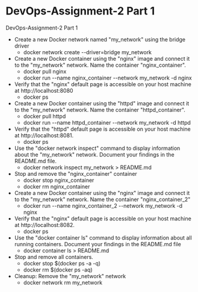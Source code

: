 # DevOps-Assignment-2 Part 1
DevOps-Assignment-2 Part 1

 - Create a new Docker network named "my_network" using the bridge driver
    - docker network create --driver=bridge my_network
 - Create a new Docker container using the "nginx" image and connect it to the "my_network" network. Name the container "nginx_container".
    - docker pull nginx
    - docker run --name nginx_container --network my_network -d nginx
 - Verify that the "nginx" default page is accessible on your host machine at http://localhost:8080   
    - docker ps
 - Create a new Docker container using the "httpd" image and connect it to the "my_network" network. Name the container "httpd_container".
    -   docker pull httpd
    -   docker run --name httpd_container --network my_network -d httpd
 - Verify that the "httpd" default page is accessible on your host machine at http://localhost:8081.   
    - docker ps
 -  Use the "docker network inspect" command to display information about the "my_network" network. Document your findings in the README.md file.
    - docker network inspect my_network > README.md
 - Stop and remove the "nginx_container" container
    - docker stop nginx_container
    - docker rm nginx_container
 - Create a new Docker container using the "nginx" image and connect it to the "my_network" network. Name the container "nginx_container_2"
    - docker run --name nginx_container_2 --network my_network -d nginx
 -  Verify that the "nginx" default page is accessible on your host machine at http://localhost:8082.
    - docker ps   
 - Use the "docker container ls" command to display information about all running containers. Document your findings in the README.md file
    - docker container ls > README.md
 - Stop and remove all containers. 
    - docker stop $(docker ps -a -q)
    - docker rm $(docker ps -aq)
 - Cleanup: Remove the "my_network" network
    - docker network rm my_network